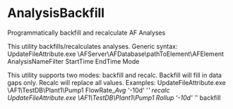 # AnalysisBackfill
Programmatically backfill and recalculate AF Analyses

This utility backfills/recalculates analyses.  Generic syntax:
        UpdateFileAttribute.exe \\AFServer\AFDatabase\pathToElement\AFElement AnalysisNameFilter StartTime EndTime Mode

This utility supports two modes: backfill and recalc.  Backfill will fill in data gaps only.  Recalc will replace all values.  Examples:
        UpdateFileAttribute.exe \\AF1\TestDB\Plant1\Pump1 FlowRate_*Avg '*-10d' '*' recalc
        UpdateFileAttribute.exe \\AF1\TestDB\Plant1\Pump1 *Rollup '*-10d' '*' backfill
